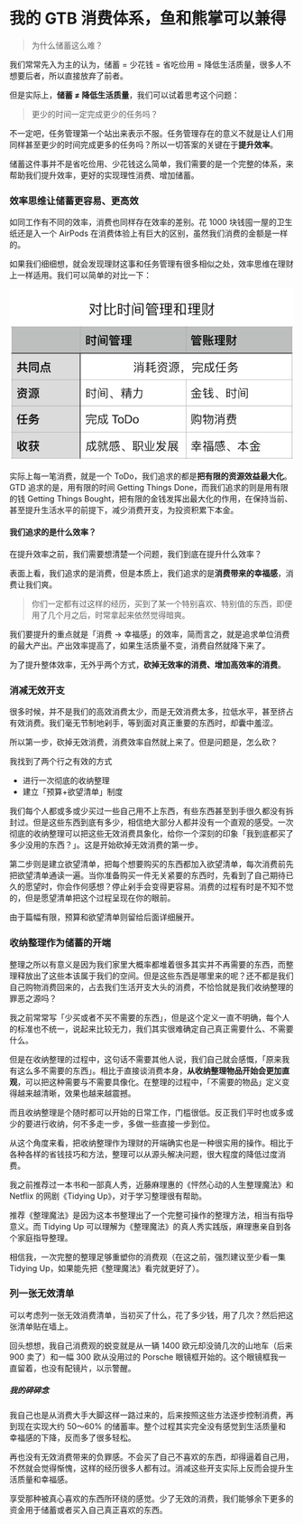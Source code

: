 
# 我的 GTB 消费体系，鱼和熊掌可以兼得

> 为什么储蓄这么难？

我们常常先入为主的认为，储蓄 = 少花钱 = 省吃俭用 = 降低生活质量，很多人不想要后者，所以直接放弃了前者。

但是实际上，**储蓄 ≠ 降低生活质量**，我们可以试着思考这个问题：

> 更少的时间一定完成更少的任务吗？

不一定吧，任务管理第一个站出来表示不服。任务管理存在的意义不就是让人们用同样甚至更少的时间完成更多的任务吗？所以一切答案的关键在于**提升效率**。

储蓄这件事并不是省吃俭用、少花钱这么简单，我们需要的是一个完整的体系，来帮助我们提升效率，更好的实现理性消费、增加储蓄。

### 效率思维让储蓄更容易、更高效

如同工作有不同的效率，消费也同样存在效率的差别。花 1000 块钱囤一屋的卫生纸还是入一个 AirPods 在消费体验上有巨大的区别，虽然我们消费的金额是一样的。

如果我们细细想，就会发现理财这事和任务管理有很多相似之处，效率思维在理财上一样适用。我们可以简单的对比一下：

![](_image/%E5%AF%B9%E6%AF%94%E6%97%B6%E9%97%B4%E4%B8%8E%E6%B6%88%E8%B4%B9%E7%AE%A1%E7%90%86.png)

实际上每一笔消费，就是一个 ToDo，我们追求的都是**把有限的资源效益最大化**。GTD 追求的是，用有限的时间 Getting Things Done，而我们追求的则是用有限的钱 Getting Things Bought，把有限的金钱发挥出最大化的作用，在保持当前、甚至提升生活水平的前提下，减少消费开支，为投资积累下本金。

#### 我们追求的是什么效率？

在提升效率之前，我们需要想清楚一个问题，我们到底在提升什么效率？

表面上看，我们追求的是消费，但是本质上，我们追求的是**消费带来的幸福感**，消费让我们爽。

> 你们一定都有过这样的经历，买到了某一个特别喜欢、特别值的东西，即便用了几个月之后，时常拿起来依然觉得暗爽。

我们要提升的重点就是「消费 → 幸福感」的效率，简而言之，就是追求单位消费的最大产出。产出效率提高了，如果生活质量不变，消费自然就降下来了。

为了提升整体效率，无外乎两个方式，**砍掉无效率的消费、增加高效率的消费**。

### 消减无效开支

很多时候，并不是我们的高效消费太少，而是无效消费太多，拉低水平，甚至挤占有效消费。我们毫无节制地剁手，等到面对真正重要的东西时，却囊中羞涩。

所以第一步，砍掉无效消费，消费效率自然就上来了。但是问题是，怎么砍？

我找到了两个行之有效的方式

* 进行一次彻底的收纳整理
* 建立「预算+欲望清单」制度

我们每个人都或多或少买过一些自己用不上东西，有些东西甚至到手很久都没有拆封过。但是这些东西到底有多少，相信绝大部分人都并没有一个直观的感受。一次彻底的收纳整理可以把这些无效消费具象化，给你一个深刻的印象「我到底都买了多少没用的东西？」。这是开始砍掉无效消费的第一步。

第二步则是建立欲望清单，把每个想要购买的东西都加入欲望清单，每次消费前先把欲望清单通读一遍。当你准备购买一件无关紧要的东西时，先看到了自己期待已久的愿望时，你会作何感想？停止剁手会变得更容易。消费的过程有时是不知不觉的，但是愿望清单把这个过程呈现在你的眼前。

由于篇幅有限，预算和欲望清单则留给后面详细展开。

### 收纳整理作为储蓄的开端

整理之所以有意义是因为我们家里大概率都堆着很多其实并不再需要的东西，而整理释放出了这些本该属于我们的空间。但是这些东西是哪里来的呢？还不都是我们自己购物消费回来的，占去我们生活开支大头的消费，不恰恰就是我们收纳整理的罪恶之源吗？

我之前常常写「少买或者不买不需要的东西」，但是这个定义一直不明确，每个人的标准也不统一，说起来比较无力，我们其实很难确定自己真正需要什么、不需要什么。

但是在收纳整理的过程中，这句话不需要其他人说，我们自己就会感慨，「原来我有这么多不需要的东西」。相比于直接谈消费本身，**从收纳整理物品开始会更加直观**，可以把这种需要与不需要具像化。在整理的过程中，「不需要的物品」定义变得越来越清晰，效果也越来越震撼。

而且收纳整理是个随时都可以开始的日常工作，门槛很低。反正我们平时也或多或少的要进行收纳，何不多走一步，多做一些直接一步到位。

从这个角度来看，把收纳整理作为理财的开端确实也是一种很实用的操作。相比于各种各样的省钱技巧和方法，整理可以从源头解决问题，很大程度的降低过度消费。

我之前推荐过一本书和一部真人秀，近藤麻理惠的《怦然心动的人生整理魔法》和 Netflix 的网剧《Tidying Up》，对于学习整理很有帮助。

推荐《整理魔法》是因为这本书整理出了一个完整可操作的整理方法，相当有指导意义。而 Tidying Up 可以理解为《整理魔法》的真人秀实践版，麻理惠亲自到各个家庭指导整理。

相信我，一次完整的整理足够重塑你的消费观（在这之前，强烈建议至少看一集 Tidying Up，如果能先把《整理魔法》看完就更好了）。

### 列一张无效清单

可以考虑列一张无效消费清单，当初买了什么，花了多少钱，用了几次？然后把这张清单贴在墙上。

回头想想，我自己消费观的蜕变就是从一辆 1400 欧元却没骑几次的山地车（后来 900 卖了）和一幅 300 欧从没用过的 Porsche 眼镜框开始的。这个眼镜框我一直留着，也没有配镜片，以示警醒。

##### 我的碎碎念

我自己也是从消费大手大脚这样一路过来的，后来按照这些方法逐步控制消费，再到现在实现大约 50～60% 的储蓄率。整个过程其实完全没有感觉到生活质量和幸福感的下降，反而多了很多轻松。

再也没有无效消费带来的负罪感。不会买了自己不喜欢的东西，却得逼着自己用，不然就会觉得惭愧，这样的经历很多人都有过。消减这些开支实际上反而会提升生活质量和幸福感。

享受那种被真心喜欢的东西所环绕的感觉。少了无效的消费，我们能够余下更多的资金用于储蓄或者买入自己真正喜欢的东西。
